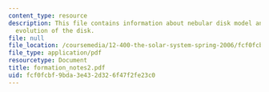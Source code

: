 ```yaml
---
content_type: resource
description: This file contains information about nebular disk model and chemical
  evolution of the disk.
file: null
file_location: /coursemedia/12-400-the-solar-system-spring-2006/fcf0fcbf9bda3e432d326f47f2fe23c0_formation_notes2.pdf
file_type: application/pdf
resourcetype: Document
title: formation_notes2.pdf
uid: fcf0fcbf-9bda-3e43-2d32-6f47f2fe23c0
---
```

